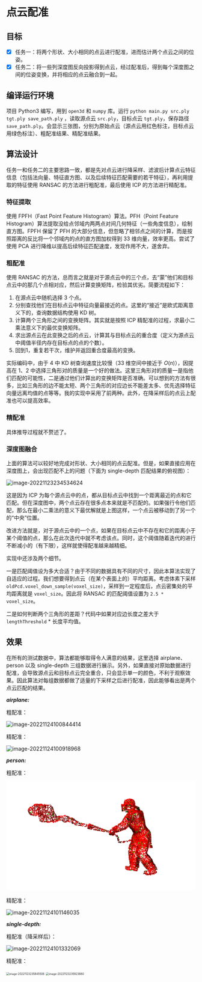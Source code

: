 # 点云配准


## 目标

- [x] 任务一：将两个形状、大小相同的点云进行配准，进而估计两个点云之间的位姿。
- [x] 任务二：将一些列深度图反向投影得到点云，经过配准后，得到每个深度图之间的位姿变换，并将相应的点云融合到一起。

##  编译运行环境

项目 Python3 编写，用到 `open3d` 和 `numpy` 库。运行 `python main.py src.ply tgt.ply save_path.ply` ，读取源点云 `src.ply`，目标点云 `tgt.ply`，保存路径 `save_path.ply`。会显示三张图，分别为原始点云（源点云用红色标注，目标点云用绿色标注）、粗配准结果、精配准结果。

## 算法设计

任务一和任务二的主要思路一致，都是先对点云进行降采样、滤波后计算点云特征信息（包括法向量、特征直方图、以及后续特征匹配需要的若干特征），再利用提取的特征使用 RANSAC 的方法进行粗配准，最后使用 ICP 的方法进行精配准。

### 特征提取

使用 FPFH（Fast Point Feature Histogram）算法。PFH（Point Feature Histogram）算法提取没给点邻域内两两点对间几何特征（一些角度信息），绘制直方图。FPFH 保留了 PFH 的大部分信息，但忽略了相邻点之间的计算，而是按照距离的反比将一个邻域内的点的直方图加权得到 33 维向量，效率更高。尝试了使用 PCA 进行降维以提高后续特征匹配速度，发现作用不大，遂舍弃。

### 粗配准

使用 RANSAC 的方法，总而言之就是对于源点云中的三个点，去“蒙”他们和目标点云中的那几个点相对应，然后计算变换矩阵，检验其优劣。简要流程如下：

1. 在源点云中随机选择 3 个点。
2. 分别查找他们在目标点云中特征向量最接近的点。这里的“接近”是欧式距离意义下的，查询数据结构使用 KD 树。
3. 计算两个三角形之间的变换矩阵。其实就是按照 ICP 精配准的过程，求最小二乘法意义下的最优变换矩阵。
4. 求出源点云在此变换之后的点云，计算其与目标点云的重合度（定义为源点云中阈值半径内存在目标点的点的个数）。
5. 回到1，重复若干次，维护并返回重合度最高的变换。

实际编码中，由于 4 中 KD 树查询速度比较慢（33 维空间中接近于 $O(n)$），因提高在 1、2 中选择三角形对的质量是一个好的做法。这里三角形对的质量一是指他们匹配的可能性，二是通过他们计算出的变换矩阵是否准确。可以想到的方法有很多，比如三角形的边不能太短、两个三角形的对应边长不能差太多、优先选择特征向量远离均值的点等等。我的实现中采用了前两种。此外，在降采样后的点云上配准也可以提高效率。

### 精配准

具体推导过程就不赘述了。

### 深度图融合

上面的算法可以较好地完成对形状、大小相同的点云配准。但是，如果直接应用在深度图上，会出现匹配不上的问题（下面为 single-depth 匹配结果的俯视图）：

![image-20221123234534624](C:\Users\Hellsegamosken\AppData\Roaming\Typora\typora-user-images\image-20221123234534624.png)

这是因为 ICP 为每个源点云中的点，都从目标点云中找到一个距离最近的点和它匹配。但在深度图中，两个点云存在很多点本来就是不匹配的。如果强行令他们匹配，那么在最小二乘法的意义下最优解就是上图这样，一个点云被移动到了另一个的“中央”位置。

改进方法就是，对于源点云中的一个点，如果在目标点云中不存在和它的距离小于某个阈值的点，那么在此次迭代中就不考虑该点。同时，这个阈值随着迭代的进行不断减小的（有下限），这样就使得配准越来越精细。


实现中还涉及两个细节。

一是匹配阈值设为多大合适？由于不同的数据具有不同的尺寸，因此本算法实现了自适应的过程。我们想要得到点云（在某个表面上的）平均距离。考虑体素下采样 `oldPcd.voxel_down_sample(voxel_size)`，采样到一定程度后，点云密集处的平均距离就是 `voxel_size`。因此将 RANSAC 的匹配阈值设置为  `2.5 * voxel_size`。

二是如何判断两个三角形的差距？代码中如果对应边长度之差大于 `lengthThreshold` * 长度平均值。


## 效果

在所有的测试数据中，算法都能够取得令人满意的结果，这里选择 airplane、person 以及 single-depth 三组数据进行展示。另外，如果直接对原始数据进行配准，会导致源点云和目标点云完全重合，只会显示单一的颜色，不利于观察效果。因此算法对每组数据都做了适量的下采样之后进行配准，因此能够看出是两个点云匹配的结果。

***airplane:***

粗配准：

![image-20221124100844414](C:\Users\Hellsegamosken\AppData\Roaming\Typora\typora-user-images\image-20221124100844414.png)

精配准：

![image-20221124100918968](C:\Users\Hellsegamosken\AppData\Roaming\Typora\typora-user-images\image-20221124100918968.png)

<div STYLE="page-break-after: always;"></div>

***person:***

粗配准：

![image-20221124101122264](img\image-20221124101122264.png)

精配准：

![image-20221124101146035](C:\Users\Hellsegamosken\AppData\Roaming\Typora\typora-user-images\image-20221124101146035.png)

<div STYLE="page-break-after: always;"></div>

***single-depth:***

粗配准（降采样后）：

![image-20221124101332069](C:\Users\Hellsegamosken\AppData\Roaming\Typora\typora-user-images\image-20221124101332069.png)

精配准：

<img src="C:\Users\Hellsegamosken\AppData\Roaming\Typora\typora-user-images\image-20221123235845506.png" alt="image-20221123235845506" style="zoom: 50%;" />

<img src="C:\Users\Hellsegamosken\AppData\Roaming\Typora\typora-user-images\image-20221123235923880.png" alt="image-20221123235923880" style="zoom: 50%;" />

